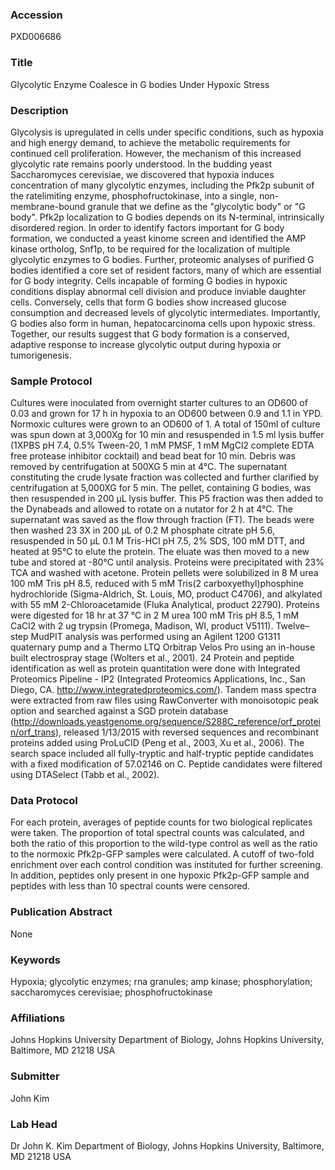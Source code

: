 ### Accession
PXD006686

### Title
Glycolytic Enzyme Coalesce in G bodies Under Hypoxic Stress

### Description
Glycolysis is upregulated in cells under specific conditions, such as hypoxia and high energy demand, to achieve the metabolic requirements for continued cell proliferation. However, the mechanism of this increased glycolytic rate remains poorly understood. In the budding yeast Saccharomyces cerevisiae, we discovered that hypoxia induces concentration of many glycolytic enzymes, including the Pfk2p subunit of the ratelimiting enzyme, phosphofructokinase, into a single, non-membrane-bound granule that we define as the "glycolytic body" or "G body". Pfk2p localization to G bodies depends on its N-terminal, intrinsically disordered region.  In order to identify factors important for G body formation, we conducted a yeast kinome screen and identified the AMP kinase ortholog, Snf1p, to be required for the localization of multiple glycolytic enzymes to G bodies. Further, proteomic analyses of purified G bodies identified a core set of resident factors, many of which are essential for G body integrity. Cells incapable of forming G bodies in hypoxic conditions display abnormal cell division and produce inviable daughter cells.  Conversely, cells that form G bodies show increased glucose consumption and decreased levels of glycolytic intermediates. Importantly, G bodies also form in human, hepatocarcinoma cells upon hypoxic stress. Together, our results suggest that G body formation is a conserved, adaptive response to increase glycolytic output during hypoxia or tumorigenesis.

### Sample Protocol
Cultures were inoculated from overnight starter cultures to an OD600 of 0.03 and grown for  17 h in hypoxia to an OD600 between 0.9 and 1.1 in YPD.  Normoxic cultures were grown  to an OD600 of 1.  A total of 150ml of culture was spun down at 3,000Xg for 10 min and  resuspended in 1.5 ml lysis buffer (1XPBS pH 7.4, 0.5% Tween-20, 1 mM PMSF, 1 mM  MgCl2 complete EDTA free protease inhibitor cocktail) and bead beat for 10 min.  Debris  was removed by centrifugation at 500XG 5 min at 4°C.  The supernatant constituting the  crude lysate fraction was collected and further clarified by centrifugation at 5,000XG for 5  min.  The pellet, containing G bodies, was then resuspended in 200 µL lysis buffer.  This P5  fraction was then added to the Dynabeads and allowed to rotate on a nutator for 2 h at 4°C.  The supernatant was saved as the flow through fraction (FT).  The beads were then washed   23  3X in 200 µL of 0.2 M phosphate citrate pH 5.6, resuspended in 50 µL 0.1 M Tris-HCl pH  7.5, 2% SDS, 100 mM DTT, and heated at 95°C to elute the protein.  The eluate was then  moved to a new tube and stored at -80°C until analysis. Proteins were precipitated with 23% TCA and washed with acetone. Protein pellets were  solubilized in 8 M urea 100 mM Tris pH 8.5, reduced with 5 mM Tris(2 carboxyethyl)phosphine hydrochloride (Sigma-Aldrich, St. Louis, MO, product C4706), and  alkylated with 55 mM 2-Chloroacetamide (Fluka Analytical, product 22790). Proteins were  digested for 18 hr at 37 °C in 2 M urea 100 mM Tris pH 8.5, 1 mM CaCl2 with 2 ug trypsin  (Promega, Madison, WI, product V5111). Twelve–step MudPIT analysis was performed  using an Agilent 1200 G1311 quaternary pump and a Thermo LTQ Orbitrap Velos Pro using  an in-house built electrospray stage (Wolters et al., 2001).     24  Protein and peptide identification as well as protein quantitation were done with Integrated  Proteomics Pipeline - IP2 (Integrated Proteomics Applications, Inc., San Diego, CA.   http://www.integratedproteomics.com/). Tandem mass spectra were extracted from raw files  using RawConverter with monoisotopic peak option and searched against  a SGD protein database  (http://downloads.yeastgenome.org/sequence/S288C_reference/orf_protein/orf_trans),  released 1/13/2015 with reversed sequences and recombinant proteins added using  ProLuCID (Peng et al., 2003, Xu et al., 2006).  The search space included all fully-tryptic  and half-tryptic peptide candidates with a fixed modification of 57.02146 on C. Peptide  candidates were filtered using DTASelect (Tabb et al., 2002).

### Data Protocol
For each protein, averages of peptide counts for two biological replicates were taken.  The  proportion of total spectral counts was calculated, and both the ratio of this proportion to the  wild-type control as well as the ratio to the normoxic Pfk2p-GFP samples were calculated.   A cutoff of two-fold enrichment over each control condition was instituted for further  screening.  In addition, peptides only present in one hypoxic Pfk2p-GFP sample and  peptides with less than 10 spectral counts were censored.

### Publication Abstract
None

### Keywords
Hypoxia;  glycolytic enzymes;  rna granules;  amp kinase;  phosphorylation; saccharomyces cerevisiae;  phosphofructokinase

### Affiliations
Johns Hopkins University
Department of Biology, Johns Hopkins University, Baltimore, MD 21218 USA

### Submitter
John Kim

### Lab Head
Dr John K. Kim
Department of Biology, Johns Hopkins University, Baltimore, MD 21218 USA


